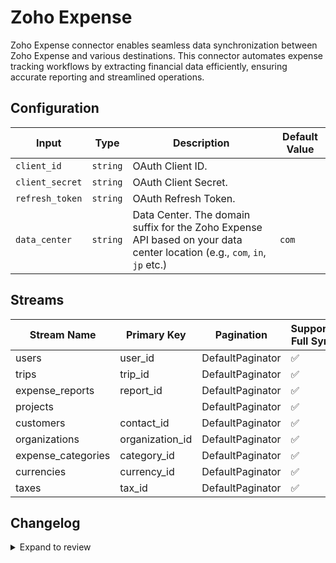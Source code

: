 # Zoho Expense
Zoho Expense connector enables seamless data synchronization between Zoho Expense and various destinations. This connector automates expense tracking workflows by extracting financial data efficiently, ensuring accurate reporting and streamlined operations.

## Configuration

| Input | Type | Description | Default Value |
|-------|------|-------------|---------------|
| `client_id` | `string` | OAuth Client ID.  |  |
| `client_secret` | `string` | OAuth Client Secret.  |  |
| `refresh_token` | `string` | OAuth Refresh Token.  |  |
| `data_center` | `string` | Data Center. The domain suffix for the Zoho Expense API based on your data center location (e.g., `com`, `in`, `jp` etc.) | `com` |


## Streams
| Stream Name | Primary Key | Pagination | Supports Full Sync | Supports Incremental |
|-------------|-------------|------------|---------------------|----------------------|
| users | user_id | DefaultPaginator | ✅ |  ❌  |
| trips | trip_id | DefaultPaginator | ✅ |  ❌  |
| expense_reports | report_id | DefaultPaginator | ✅ |  ❌  |
| projects |  | DefaultPaginator | ✅ |  ❌  |
| customers | contact_id | DefaultPaginator | ✅ |  ❌  |
| organizations | organization_id | DefaultPaginator | ✅ |  ❌  |
| expense_categories | category_id | DefaultPaginator | ✅ |  ❌  |
| currencies | currency_id | DefaultPaginator | ✅ |  ❌  |
| taxes | tax_id | DefaultPaginator | ✅ |  ❌  |

## Changelog

<details>
  <summary>Expand to review</summary>

| Version          | Date              | Pull Request | Subject        |
|------------------|-------------------|--------------|----------------|
| 0.0.26 | 2025-07-12 | [63224](https://github.com/airbytehq/airbyte/pull/63224) | Update dependencies |
| 0.0.25 | 2025-07-05 | [62717](https://github.com/airbytehq/airbyte/pull/62717) | Update dependencies |
| 0.0.24 | 2025-06-28 | [62263](https://github.com/airbytehq/airbyte/pull/62263) | Update dependencies |
| 0.0.23 | 2025-06-21 | [61761](https://github.com/airbytehq/airbyte/pull/61761) | Update dependencies |
| 0.0.22 | 2025-06-15 | [61161](https://github.com/airbytehq/airbyte/pull/61161) | Update dependencies |
| 0.0.21 | 2025-05-24 | [60784](https://github.com/airbytehq/airbyte/pull/60784) | Update dependencies |
| 0.0.20 | 2025-05-10 | [59964](https://github.com/airbytehq/airbyte/pull/59964) | Update dependencies |
| 0.0.19 | 2025-05-04 | [59559](https://github.com/airbytehq/airbyte/pull/59559) | Update dependencies |
| 0.0.18 | 2025-04-26 | [58928](https://github.com/airbytehq/airbyte/pull/58928) | Update dependencies |
| 0.0.17 | 2025-04-19 | [58560](https://github.com/airbytehq/airbyte/pull/58560) | Update dependencies |
| 0.0.16 | 2025-04-12 | [58021](https://github.com/airbytehq/airbyte/pull/58021) | Update dependencies |
| 0.0.15 | 2025-04-05 | [57405](https://github.com/airbytehq/airbyte/pull/57405) | Update dependencies |
| 0.0.14 | 2025-03-29 | [56822](https://github.com/airbytehq/airbyte/pull/56822) | Update dependencies |
| 0.0.13 | 2025-03-22 | [56343](https://github.com/airbytehq/airbyte/pull/56343) | Update dependencies |
| 0.0.12 | 2025-03-09 | [55652](https://github.com/airbytehq/airbyte/pull/55652) | Update dependencies |
| 0.0.11 | 2025-03-01 | [55167](https://github.com/airbytehq/airbyte/pull/55167) | Update dependencies |
| 0.0.10 | 2025-02-23 | [54637](https://github.com/airbytehq/airbyte/pull/54637) | Update dependencies |
| 0.0.9 | 2025-02-15 | [53599](https://github.com/airbytehq/airbyte/pull/53599) | Update dependencies |
| 0.0.8 | 2025-02-01 | [53117](https://github.com/airbytehq/airbyte/pull/53117) | Update dependencies |
| 0.0.7 | 2025-01-25 | [52547](https://github.com/airbytehq/airbyte/pull/52547) | Update dependencies |
| 0.0.6 | 2025-01-18 | [51935](https://github.com/airbytehq/airbyte/pull/51935) | Update dependencies |
| 0.0.5 | 2025-01-11 | [51461](https://github.com/airbytehq/airbyte/pull/51461) | Update dependencies |
| 0.0.4 | 2024-12-28 | [50831](https://github.com/airbytehq/airbyte/pull/50831) | Update dependencies |
| 0.0.3 | 2024-12-21 | [50385](https://github.com/airbytehq/airbyte/pull/50385) | Update dependencies |
| 0.0.2 | 2024-12-14 | [49453](https://github.com/airbytehq/airbyte/pull/49453) | Update dependencies |
| 0.0.1 | 2024-10-26 | | Initial release by [@bishalbera](https://github.com/bishalbera) via Connector Builder |

</details>
